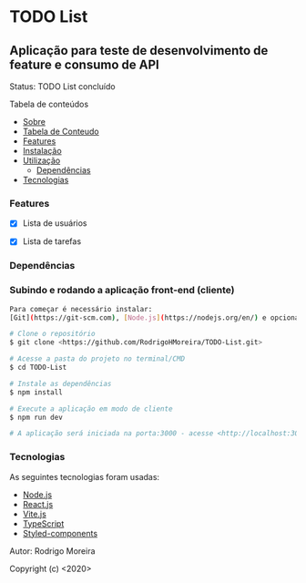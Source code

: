 # TODO List

## Aplicação para teste de desenvolvimento de feature e consumo de API

Status: TODO List concluído

Tabela de conteúdos
   * [Sobre](#sobre)
   * [Tabela de Conteudo](#tabela-de-conteudo)
   * [Features](#features)
   * [Instalação](#instalacao)
   * [Utilização](#utilização)
      * [Dependências](#dependências)
   * [Tecnologias](#tecnologias)


### Features
- [x] Lista de usuários
- [x] Lista de tarefas

 
### Dependências

### Subindo e rodando a aplicação front-end (cliente)

```bash
Para começar é necessário instalar:
[Git](https://git-scm.com), [Node.js](https://nodejs.org/en/) e opcionalmente [VSCode](https://code.visualstudio.com/);

# Clone o repositório 
$ git clone <https://github.com/RodrigoHMoreira/TODO-List.git>

# Acesse a pasta do projeto no terminal/CMD
$ cd TODO-List

# Instale as dependências
$ npm install

# Execute a aplicação em modo de cliente
$ npm run dev

# A aplicação será iniciada na porta:3000 - acesse <http://localhost:3000>
```
### Tecnologias

As seguintes tecnologias foram usadas:

- [Node.js](https://nodejs.org/en/)
- [React.js](https://pt-br.reactjs.org/)
- [Vite.js](https://vitejs.dev/)
- [TypeScript](https://www.typescriptlang.org/)
- [Styled-components](https://styled-components.com/)

Autor: Rodrigo Moreira

Copyright (c) <2020> <Rodrigo Moreira>

